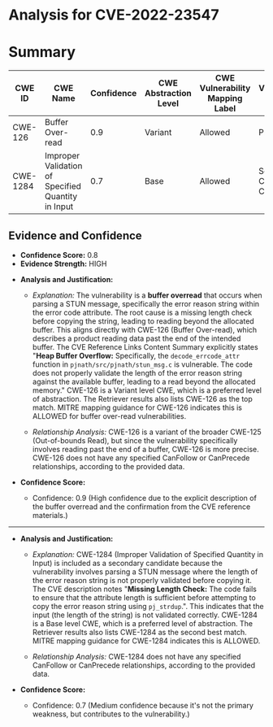 # Analysis for CVE-2022-23547

# Summary
| CWE ID | CWE Name | Confidence | CWE Abstraction Level | CWE Vulnerability Mapping Label | CWE-Vulnerability Mapping Notes |
|---|---|---|---|---|---|
| CWE-126 | Buffer Over-read | 0.9 | Variant | Allowed | Primary CWE |
| CWE-1284 | Improper Validation of Specified Quantity in Input | 0.7 | Base | Allowed | Secondary Candidate CWE |

## Evidence and Confidence

*   **Confidence Score:** 0.8
*   **Evidence Strength:** HIGH

- **Analysis and Justification:**  
  - *Explanation:* The vulnerability is a **buffer overread** that occurs when parsing a STUN message, specifically the error reason string within the error code attribute. The root cause is a missing length check before copying the string, leading to reading beyond the allocated buffer. This aligns directly with CWE-126 (Buffer Over-read), which describes a product reading data past the end of the intended buffer. The CVE Reference Links Content Summary explicitly states "**Heap Buffer Overflow:** Specifically, the `decode_errcode_attr` function in `pjnath/src/pjnath/stun_msg.c` is vulnerable. The code does not properly validate the length of the error reason string against the available buffer, leading to a read beyond the allocated memory." CWE-126 is a Variant level CWE, which is a preferred level of abstraction. The Retriever results also lists CWE-126 as the top match. MITRE mapping guidance for CWE-126 indicates this is ALLOWED for buffer over-read vulnerabilities.
  
  - *Relationship Analysis:* CWE-126 is a variant of the broader CWE-125 (Out-of-bounds Read), but since the vulnerability specifically involves reading past the end of a buffer, CWE-126 is more precise. CWE-126 does not have any specified CanFollow or CanPrecede relationships, according to the provided data.

- **Confidence Score:**  
  - Confidence: 0.9 (High confidence due to the explicit description of the buffer overread and the confirmation from the CVE reference materials.)

---

- **Analysis and Justification:**  
  - *Explanation:* CWE-1284 (Improper Validation of Specified Quantity in Input) is included as a secondary candidate because the vulnerability involves parsing a STUN message where the length of the error reason string is not properly validated before copying it. The CVE description notes "**Missing Length Check:** The code fails to ensure that the attribute length is sufficient before attempting to copy the error reason string using `pj_strdup`.". This indicates that the input (the length of the string) is not validated correctly. CWE-1284 is a Base level CWE, which is a preferred level of abstraction. The Retriever results also lists CWE-1284 as the second best match. MITRE mapping guidance for CWE-1284 indicates this is ALLOWED.
  
  - *Relationship Analysis:* CWE-1284 does not have any specified CanFollow or CanPrecede relationships, according to the provided data.

- **Confidence Score:**  
  - Confidence: 0.7 (Medium confidence because it's not the primary weakness, but contributes to the vulnerability.)